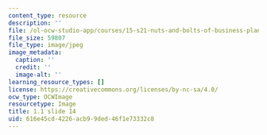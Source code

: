 ```yaml
---
content_type: resource
description: ''
file: /ol-ocw-studio-app/courses/15-s21-nuts-and-bolts-of-business-plans-january-iap-2014/616e45cd4226acb99ded46f1e73332c8_Slide14.JPG
file_size: 59807
file_type: image/jpeg
image_metadata:
  caption: ''
  credit: ''
  image-alt: ''
learning_resource_types: []
license: https://creativecommons.org/licenses/by-nc-sa/4.0/
ocw_type: OCWImage
resourcetype: Image
title: 1.1 slide 14
uid: 616e45cd-4226-acb9-9ded-46f1e73332c8
---
```

